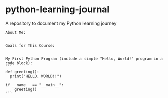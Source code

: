 # python-learning-journal
A repository to document my Python learning journey



    About Me:

    
    Goals for This Course:

    
    My First Python Program (include a simple "Hello, World!" program in a code block):
    ```
    def greeting():
      print("HELLO, WORLD!!")

    if __name__ == "__main__":
        greeting()
    ```
